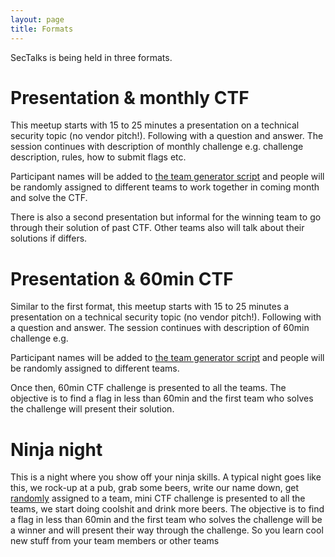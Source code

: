 ```yaml
---
layout: page
title: Formats
---
```


SecTalks is being held in three formats.

# Presentation & monthly CTF

This meetup starts with 15 to 25 minutes a presentation on a technical security topic (no vendor pitch!).
Following with a question and answer. The session continues with description of monthly challenge e.g.
challenge description, rules, how to submit flags etc. 

Participant names will be added to [the team generator script]() and people will be randomly assigned
to different teams to work together in coming month and solve the CTF.

There is also a second presentation but informal for the winning team to go through their solution
of past CTF. Other teams also will talk about their solutions if differs.

# Presentation & 60min CTF

Similar to the first format, this meetup starts with 15 to 25 minutes a presentation on a technical security topic (no vendor pitch!).
Following with a question and answer. The session continues with description of 60min challenge e.g.

Participant names will be added to [the team generator script]() and people will be randomly assigned
to different teams.

Once then, 60min CTF challenge is presented to all the teams. The objective is to find a flag in less than 60min 
and the first team who solves the challenge will present their solution. 

# Ninja night

This is a night where you show off your ninja skills. A typical night goes like this, we rock-up at a pub, 
grab some beers, write our name down, get [randomly]() assigned to a team, mini CTF challenge 
is presented to all the teams, we start doing coolshit and drink more beers. The objective is to find a flag
 in less than 60min and the first team who solves the challenge will be a winner and will 
present their way through the challenge. So you learn cool new stuff from your team members or other teams


